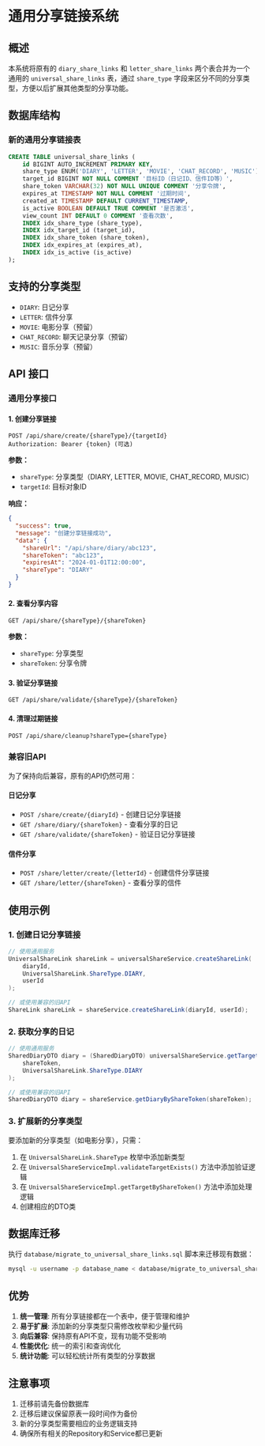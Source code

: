 # 通用分享链接系统

## 概述

本系统将原有的 `diary_share_links` 和 `letter_share_links` 两个表合并为一个通用的 `universal_share_links` 表，通过 `share_type` 字段来区分不同的分享类型，方便以后扩展其他类型的分享功能。

## 数据库结构

### 新的通用分享链接表

```sql
CREATE TABLE universal_share_links (
    id BIGINT AUTO_INCREMENT PRIMARY KEY,
    share_type ENUM('DIARY', 'LETTER', 'MOVIE', 'CHAT_RECORD', 'MUSIC') NOT NULL COMMENT '分享类型',
    target_id BIGINT NOT NULL COMMENT '目标ID（日记ID、信件ID等）',
    share_token VARCHAR(32) NOT NULL UNIQUE COMMENT '分享令牌',
    expires_at TIMESTAMP NOT NULL COMMENT '过期时间',
    created_at TIMESTAMP DEFAULT CURRENT_TIMESTAMP,
    is_active BOOLEAN DEFAULT TRUE COMMENT '是否激活',
    view_count INT DEFAULT 0 COMMENT '查看次数',
    INDEX idx_share_type (share_type),
    INDEX idx_target_id (target_id),
    INDEX idx_share_token (share_token),
    INDEX idx_expires_at (expires_at),
    INDEX idx_is_active (is_active)
);
```

## 支持的分享类型

- `DIARY`: 日记分享
- `LETTER`: 信件分享
- `MOVIE`: 电影分享（预留）
- `CHAT_RECORD`: 聊天记录分享（预留）
- `MUSIC`: 音乐分享（预留）

## API 接口

### 通用分享接口

#### 1. 创建分享链接
```
POST /api/share/create/{shareType}/{targetId}
Authorization: Bearer {token} (可选)
```

**参数：**
- `shareType`: 分享类型（DIARY, LETTER, MOVIE, CHAT_RECORD, MUSIC）
- `targetId`: 目标对象ID

**响应：**
```json
{
  "success": true,
  "message": "创建分享链接成功",
  "data": {
    "shareUrl": "/api/share/diary/abc123",
    "shareToken": "abc123",
    "expiresAt": "2024-01-01T12:00:00",
    "shareType": "DIARY"
  }
}
```

#### 2. 查看分享内容
```
GET /api/share/{shareType}/{shareToken}
```

**参数：**
- `shareType`: 分享类型
- `shareToken`: 分享令牌

#### 3. 验证分享链接
```
GET /api/share/validate/{shareType}/{shareToken}
```

#### 4. 清理过期链接
```
POST /api/share/cleanup?shareType={shareType}
```

### 兼容旧API

为了保持向后兼容，原有的API仍然可用：

#### 日记分享
- `POST /share/create/{diaryId}` - 创建日记分享链接
- `GET /share/diary/{shareToken}` - 查看分享的日记
- `GET /share/validate/{shareToken}` - 验证日记分享链接

#### 信件分享
- `POST /share/letter/create/{letterId}` - 创建信件分享链接
- `GET /share/letter/{shareToken}` - 查看分享的信件

## 使用示例

### 1. 创建日记分享链接

```java
// 使用通用服务
UniversalShareLink shareLink = universalShareService.createShareLink(
    diaryId, 
    UniversalShareLink.ShareType.DIARY, 
    userId
);

// 或使用兼容的旧API
ShareLink shareLink = shareService.createShareLink(diaryId, userId);
```

### 2. 获取分享的日记

```java
// 使用通用服务
SharedDiaryDTO diary = (SharedDiaryDTO) universalShareService.getTargetByShareToken(
    shareToken, 
    UniversalShareLink.ShareType.DIARY
);

// 或使用兼容的旧API
SharedDiaryDTO diary = shareService.getDiaryByShareToken(shareToken);
```

### 3. 扩展新的分享类型

要添加新的分享类型（如电影分享），只需：

1. 在 `UniversalShareLink.ShareType` 枚举中添加新类型
2. 在 `UniversalShareServiceImpl.validateTargetExists()` 方法中添加验证逻辑
3. 在 `UniversalShareServiceImpl.getTargetByShareToken()` 方法中添加处理逻辑
4. 创建相应的DTO类

## 数据库迁移

执行 `database/migrate_to_universal_share_links.sql` 脚本来迁移现有数据：

```bash
mysql -u username -p database_name < database/migrate_to_universal_share_links.sql
```

## 优势

1. **统一管理**: 所有分享链接都在一个表中，便于管理和维护
2. **易于扩展**: 添加新的分享类型只需修改枚举和少量代码
3. **向后兼容**: 保持原有API不变，现有功能不受影响
4. **性能优化**: 统一的索引和查询优化
5. **统计功能**: 可以轻松统计所有类型的分享数据

## 注意事项

1. 迁移前请先备份数据库
2. 迁移后建议保留原表一段时间作为备份
3. 新的分享类型需要相应的业务逻辑支持
4. 确保所有相关的Repository和Service都已更新
